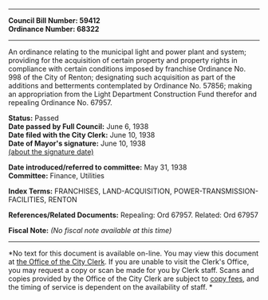 * * * * *  
  
**Council Bill Number: [](#h0)[](#h2)59412**   
**Ordinance Number: 68322**  
  
* * * * *  
  
An ordinance relating to the municipal light and power plant and system; providing for the acquisition of certain property and property rights in compliance with certain conditions imposed by franchise Ordinance No. 998 of the City of Renton; designating such acquisition as part of the additions and betterments contemplated by Ordinance No. 57856; making an appropriation from the Light Department Construction Fund therefor and repealing Ordinance No. 67957.  
  
**Status:** Passed   
**Date passed by Full Council:** June 6, 1938   
**Date filed with the City Clerk:** June 10, 1938   
**Date of Mayor's signature:** June 10, 1938   
[(about the signature date)](/~public/approvaldate.htm)   
  
  
**Date introduced/referred to committee:** May 31, 1938   
**Committee:** Finance, Utilities   
  
**Index Terms:** FRANCHISES, LAND-ACQUISITION, POWER-TRANSMISSION-FACILITIES, RENTON  
  
**References/Related Documents:** Repealing: Ord 67957. Related: Ord 67957  
  
**Fiscal Note:** *(No fiscal note available at this time)*  
  
* * * * *  
  
*No text for this document is available on-line. You may view this document at [the Office of the City Clerk](http://www.seattle.gov/leg/clerk/contactUs.htm). If you are unable to visit the Clerk's Office, you may request a copy or scan be made for you by Clerk staff. Scans and copies provided by the Office of the City Clerk are subject to [copy fees](http://clerk.seattle.gov/~public/clerkfees.htm), and the timing of service is dependent on the availability of staff. *  
  
  

